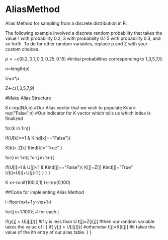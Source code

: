 # AliasMethod
Alias Method for sampling from a discrete distribution in R.

The following example involved a discrete random probability that takes the value 1 with probability 0.2, 3 with probability 0.1
5 with probability 0.3, and so forth. To do for other random variables, replace p and Z with your custom choices.

$p<-c(0.2,0.1,0.3,0.25,0.15)$ #initial probabilities corresponding to 1,3,5,7,9.

n=length(p)

U=n*p

Z<-c(1,3,5,7,9)


#Make Alias Structure


K<-rep(NA,n) #Our Alias vector that we wish to populate
Kind<-rep("False",n) #Our indicator for K vector which tells us which index is finalized



for(k in 1:n){
  
if(U[k]==1 & Kind[k]=="False"){
  
  K[k]<-Z[k]
  Kind[k]="True"
}
  
  for(i in 1:n){
    for(j in 1:n){
      
  if(U[i]>1 & U[j]<1 & Kind[j]=="False"){
        K[j]=Z[i]
        Kind[j]="True"
        U[i]=U[i]+U[j]-1
      }
    }
  }
}

K
x<-runif(100,0,1)
t<-rep(0,100)


##Code for implelenting Alias Method

i=floor(n*x)+1
y=n*x+1-i

for(j in 1:100){ # for each j 

if(y[j] < U[i[j]]){ #if y is less than U
  t[j]=Z[i[j]] #then our random variable takes the value of i
}
 if( y[j] > U[i[j]]){ #otherwise
  t[j]=K[i[j]] #it takes the value of the ith entry of our alias table.
 }
}
